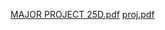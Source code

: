 [MAJOR PROJECT 25D.pdf](https://github.com/user-attachments/files/18135630/MAJOR.PROJECT.25D.pdf)
[proj.pdf](https://github.com/user-attachments/files/18135647/proj.pdf)
